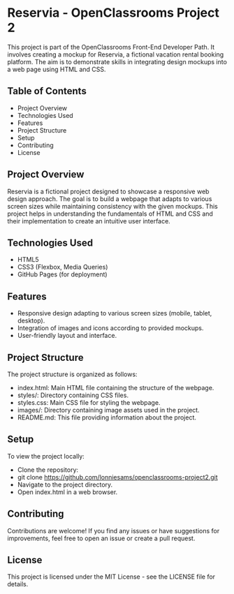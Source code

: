 # Reservia - OpenClassrooms Project 2
This project is part of the OpenClassrooms Front-End Developer Path. It involves creating a mockup for Reservia, a fictional vacation rental booking platform. The aim is to demonstrate skills in integrating design mockups into a web page using HTML and CSS.


## Table of Contents
- Project Overview
- Technologies Used
- Features
- Project Structure
- Setup
- Contributing
- License


## Project Overview
Reservia is a fictional project designed to showcase a responsive web design approach. The goal is to build a webpage that adapts to various screen sizes while maintaining consistency with the given mockups. This project helps in understanding the fundamentals of HTML and CSS and their implementation to create an intuitive user interface.


## Technologies Used
- HTML5
- CSS3 (Flexbox, Media Queries)
- GitHub Pages (for deployment)

## Features
- Responsive design adapting to various screen sizes (mobile, tablet, desktop).
- Integration of images and icons according to provided mockups.
- User-friendly layout and interface.


## Project Structure
The project structure is organized as follows:
- index.html: Main HTML file containing the structure of the webpage.
- styles/: Directory containing CSS files.
- styles.css: Main CSS file for styling the webpage.
- images/: Directory containing image assets used in the project.
- README.md: This file providing information about the project.


## Setup
To view the project locally:

- Clone the repository: 
- git clone https://github.com/lonniesams/openclassrooms-project2.git
- Navigate to the project directory.
- Open index.html in a web browser.


## Contributing
Contributions are welcome! If you find any issues or have suggestions for improvements, feel free to open an issue or create a pull request.

## License
This project is licensed under the MIT License - see the LICENSE file for details.
